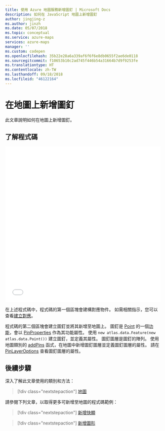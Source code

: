 ```yaml
---
title: 使用 Azure 地圖服務新增圖釘 | Microsoft Docs
description: 如何在 JavaScript 地圖上新增圖釘
author: jingjing-z
ms.author: jinzh
ms.date: 05/07/2018
ms.topic: conceptual
ms.service: azure-maps
services: azure-maps
manager: ''
ms.custom: codepen
ms.openlocfilehash: 35b22e28a6a339af6f6f6e8db0655f2ae6de0118
ms.sourcegitcommit: f10653b10c2ad745f446b54a31664b7d9f9253fe
ms.translationtype: HT
ms.contentlocale: zh-TW
ms.lasthandoff: 09/18/2018
ms.locfileid: "46122164"
---
```

# <a name="add-pins-to-the-map"></a>在地圖上新增圖釘

此文章說明如何在地圖上新增圖釘。  

## <a name="understand-the-code"></a>了解程式碼

<iframe height='500' scrolling='no' title='在地圖上新增圖釘' src='//codepen.io/azuremaps/embed/ZrVpEa/?height=504&theme-id=0&default-tab=js,result&embed-version=2&editable=true' frameborder='no' allowtransparency='true' allowfullscreen='true' style='width: 100%;'>查看畫筆 <a href='https://codepen.io/azuremaps/pen/ZrVpEa/'>在地圖上新增圖釘</a>，發佈者：Azure 地圖服務 (<a href='https://codepen.io/azuremaps'>@azuremaps</a>)，發佈位置：<a href='https://codepen.io'>CodePen</a>。
</iframe>

在上述程式碼中，程式碼的第一個區塊會建構對應物件。 如需相關指示，您可以查看[建立對應](./map-create.md)。

程式碼的第二個區塊會建立圖釘並將其新增至地圖上。 圖釘是 [Point](https://docs.microsoft.com/javascript/api/azure-maps-control/atlas.data.point?view=azure-iot-typescript-latest) 的一個[功能](https://docs.microsoft.com/javascript/api/azure-maps-control/atlas.data.feature?view=azure-iot-typescript-latest)，會以 [PinProperties](https://docs.microsoft.com/javascript/api/azure-maps-control/models.pinproperties?view=azure-iot-typescript-latest) 作為其功能屬性。 使用 `new atlas.data.Feature(new atlas.data.Point())` 建立圖釘，並定義其屬性。 圖釘圖層是圖釘的陣列。 使用地圖類別的 [addPins](https://docs.microsoft.com/javascript/api/azure-maps-control/atlas.map?view=azure-iot-typescript-latest#addpins) 函式，在地圖中新增圖釘圖層並定義圖釘圖層的屬性。 請在 [PinLayerOptions](https://docs.microsoft.com/javascript/api/azure-maps-control/models.pinlayeroptions?view=azure-iot-typescript-latest) 查看圖釘圖層的屬性。

## <a name="next-steps"></a>後續步驟

深入了解此文章使用的類別和方法：

> [!div class="nextstepaction"]
> [地圖](https://docs.microsoft.com/javascript/api/azure-maps-control/atlas.map?view=azure-iot-typescript-latest)

請參閱下列文章，以取得更多可新增至地圖的程式碼範例：

> [!div class="nextstepaction"]
> [新增快顯](./map-add-popup.md)

> [!div class="nextstepaction"]
> [新增圖形](./map-add-shape.md)